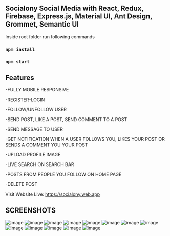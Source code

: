 Socialony Social Media with React, Redux, Firebase, Express.js, Material UI, Ant Design, Grommet, Semantic UI
--------------------------------
Inside root folder run following commands  
### `npm install`
### `npm start`

Features
--------------------------------
-FULLY MOBILE RESPONSIVE 

-REGISTER-LOGIN 

-FOLLOW/UNFOLLOW USER 

-SEND POST, LIKE A POST, SEND COMMENT TO A POST 

-SEND MESSAGE TO USER 

-GET NOTIFICATION WHEN A USER FOLLOWS YOU, LIKES YOUR POST OR SENDS A COMMENT YOU YOUR POST  

-UPLOAD PROFILE IMAGE 

-LIVE SEARCH ON SEARCH BAR 

-POSTS FROM PEOPLE YOU FOLLOW ON HOME PAGE 

-DELETE POST 


Visit Website Live: https://socialony.web.app

SCREENSHOTS
--------------------------------
![image](https://user-images.githubusercontent.com/32177766/111796242-09e1b600-88d9-11eb-942f-bcf475d07b0c.png)
![image](https://user-images.githubusercontent.com/32177766/111796251-0d753d00-88d9-11eb-8332-742d146e1151.png)
![image](https://user-images.githubusercontent.com/32177766/111797309-187c9d00-88da-11eb-9099-23e2ebf39c39.png)
![image](https://user-images.githubusercontent.com/32177766/111796316-1e25b300-88d9-11eb-9832-71bab133bc17.png)
![image](https://user-images.githubusercontent.com/32177766/111796356-27af1b00-88d9-11eb-9e00-dd54640d3fb8.png)
![image](https://user-images.githubusercontent.com/32177766/111796841-a015dc00-88d9-11eb-8b48-bff34b30b9da.png)
![image](https://user-images.githubusercontent.com/32177766/111796856-a310cc80-88d9-11eb-88ef-54f095a5b506.png)
![image](https://user-images.githubusercontent.com/32177766/111796860-a5732680-88d9-11eb-9b0e-1eef5a95d4ad.png)
![image](https://user-images.githubusercontent.com/32177766/111796888-adcb6180-88d9-11eb-9c1f-6c034af0b2e8.png)
![image](https://user-images.githubusercontent.com/32177766/111796903-b3c14280-88d9-11eb-9d07-ea16418b7274.png)
![image](https://user-images.githubusercontent.com/32177766/111796909-b58b0600-88d9-11eb-8a41-8b8818f1ba11.png)
![image](https://user-images.githubusercontent.com/32177766/111796918-b754c980-88d9-11eb-86bf-78870385eec5.png)
![image](https://user-images.githubusercontent.com/32177766/111796961-c3408b80-88d9-11eb-8e5a-299b273347d7.png)
